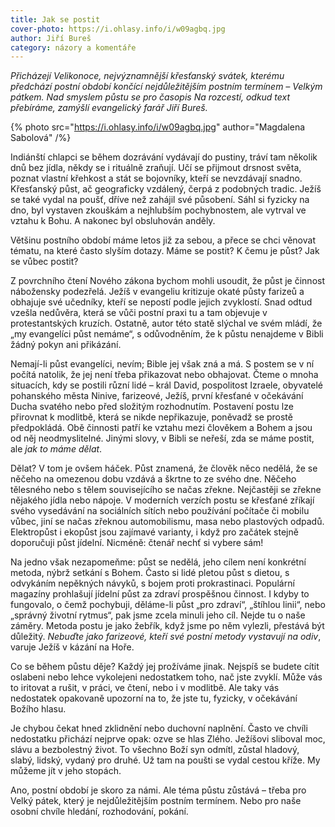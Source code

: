 ```yaml
---
title: Jak se postit
cover-photo: https://i.ohlasy.info/i/w09agbq.jpg
author: Jiří Bureš
category: názory a komentáře
---
```


*Přicházejí Velikonoce, nejvýznamnější křesťanský svátek, kterému předchází postní období končící nejdůležitějším postním termínem – Velkým pátkem. Nad smyslem půstu se pro časopis Na rozcestí, odkud text přebíráme, zamýšlí evangelický farář Jiří Bureš.*

{% photo src="https://i.ohlasy.info/i/w09agbq.jpg" author="Magdalena Sabolová" /%}

Indiánští chlapci se během dozrávání vydávají do pustiny, tráví tam několik dnů bez jídla, někdy se i rituálně zraňují. Učí se přijmout drsnost světa, poznat vlastní křehkost a stát se bojovníky, kteří se nevzdávají snadno. Křesťanský půst, ač geograficky vzdálený, čerpá z podobných tradic. Ježíš se také vydal na poušť, dříve než zahájil své působení. Sáhl si fyzicky na dno, byl vystaven zkouškám a nejhlubším pochybnostem, ale vytrval ve vztahu k Bohu. A nakonec byl obsluhován anděly.

Většinu postního období máme letos již za sebou, a přece se chci věnovat tématu, na které často slyším dotazy. Máme se postit? K čemu je půst? Jak se vůbec postit?

Z povrchního čtení Nového zákona bychom mohli usoudit, že půst je činnost nábožensky podezřelá. Ježíš v evangeliu kritizuje okaté půsty farizeů a obhajuje své učedníky, kteří se nepostí podle jejich zvyklostí. Snad odtud vzešla nedůvěra, která se vůči postní praxi tu a tam objevuje v protestantských kruzích. Ostatně, autor této statě slýchal ve svém mládí, že „my evangelíci půst nemáme“, s odůvodněním, že k půstu nenajdeme v Bibli žádný pokyn ani přikázání. 

Nemají-li půst evangelíci, nevím; Bible jej však zná a má. S postem se v ní počítá natolik, že jej není třeba přikazovat nebo obhajovat. Čteme o mnoha situacích, kdy se postili různí lidé – král David, pospolitost Izraele, obyvatelé pohanského města Ninive, farizeové, Ježíš, první křesťané v očekávání Ducha svatého nebo před složitým rozhodnutím. Postavení postu lze přirovnat k modlitbě, která se nikde nepřikazuje, poněvadž se prostě předpokládá. Obě činnosti patří ke vztahu mezi člověkem a Bohem a jsou od něj neodmyslitelné. Jinými slovy, v Bibli se neřeší, zda se máme postit, ale *jak to máme dělat*.

Dělat? V tom je ovšem háček. Půst znamená, že člověk něco nedělá, že se něčeho na omezenou dobu vzdává a škrtne to ze svého dne. Něčeho tělesného nebo s tělem souvisejícího se načas zřekne. Nejčastěji se zřekne nějakého jídla nebo nápoje. V moderních verzích postu se křesťané zříkají svého vysedávání na sociálních sítích nebo používání počítače či mobilu vůbec, jiní se načas zřeknou automobilismu, masa nebo plastových odpadů. Elektropůst i ekopůst jsou zajímavé varianty, i když pro začátek stejně doporučuji půst jídelní. Nicméně: čtenář nechť si vybere sám!

Na jedno však nezapomeňme: půst se nedělá, jeho cílem není konkrétní metoda, nýbrž setkání s Bohem. Často si lidé pletou půst s dietou, s odvykáním nepěkných návyků, s bojem proti prokrastinaci. Populární magazíny prohlašují jídelní půst za zdraví prospěšnou činnost. I kdyby to fungovalo, o čemž pochybuji, děláme-li půst „pro zdraví“, „štíhlou linii“, nebo „správný životní rytmus“, pak jsme zcela minuli jeho cíl. Nejde tu o naše záměry. Metoda postu je jako žebřík, když jsme po něm vylezli, přestává být důležitý. *Nebuďte jako farizeové, kteří své postní metody vystavují na odiv*, varuje Ježíš v  kázání na Hoře.

Co se během půstu děje? Každý jej prožíváme jinak. Nejspíš se budete cítit oslabeni nebo lehce vykolejeni nedostatkem toho, nač jste zvyklí. Může vás to iritovat a rušit, v práci, ve čtení, nebo i v modlitbě. Ale taky vás nedostatek opakovaně upozorní na to, že jste tu, fyzicky, v očekávání Božího hlasu.

Je chybou čekat hned zklidnění nebo duchovní naplnění. Často ve chvíli nedostatku přichází nejprve opak: ozve se hlas Zlého. Ježíšovi sliboval moc, slávu a bezbolestný život. To všechno Boží syn odmítl, zůstal hladový, slabý, lidský, vydaný pro druhé. Už tam na poušti se vydal cestou kříže. My můžeme jít v jeho stopách. 

Ano, postní období je skoro za námi. Ale téma půstu zůstává – třeba pro Velký pátek, který je nejdůležitějším postním termínem. Nebo pro naše osobní chvíle hledání, rozhodování, pokání.
